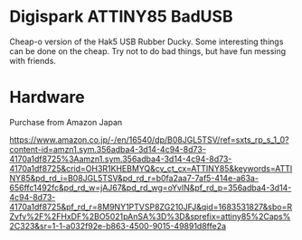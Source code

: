 # Digispark ATTINY85 BadUSB

Cheap-o version of the Hak5 USB Rubber Ducky.
Some interesting things can be done on the cheap.
Try not to do bad things, but have fun messing with friends.

# Hardware

Purchase from Amazon Japan

https://www.amazon.co.jp/-/en/16540/dp/B08JGL5TSV/ref=sxts_rp_s_1_0?content-id=amzn1.sym.356adba4-3d14-4c94-8d73-4170a1df8725%3Aamzn1.sym.356adba4-3d14-4c94-8d73-4170a1df8725&crid=OH3R1KHEBMYQ&cv_ct_cx=ATTINY85&keywords=ATTINY85&pd_rd_i=B08JGL5TSV&pd_rd_r=b0fa2aa7-7af5-414e-a63a-656ffc1492fc&pd_rd_w=jAJ67&pd_rd_wg=oYvlN&pf_rd_p=356adba4-3d14-4c94-8d73-4170a1df8725&pf_rd_r=8M9NY1PTVSP8ZG210JFJ&qid=1683531827&sbo=RZvfv%2F%2FHxDF%2BO5021pAnSA%3D%3D&sprefix=attiny85%2Caps%2C323&sr=1-1-a032f92e-b863-4500-9015-49891d8ffe2a


